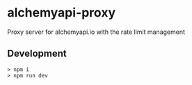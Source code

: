 # alchemyapi-proxy
Proxy server for alchemyapi.io with the rate limit management

## Development
```
> npm i
> npm run dev
```
